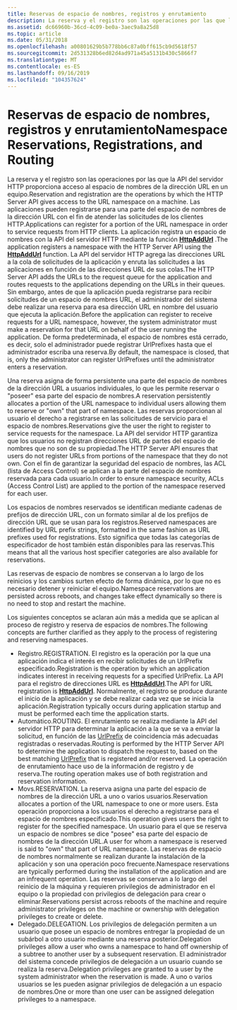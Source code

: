 ```yaml
---
title: Reservas de espacio de nombres, registros y enrutamiento
description: La reserva y el registro son las operaciones por las que la API del servidor HTTP proporciona acceso al espacio de nombres de la dirección URL en un equipo.
ms.assetid: dc66960b-36cd-4c09-be0a-3aec9a8a25d8
ms.topic: article
ms.date: 05/31/2018
ms.openlocfilehash: a00801629b5b778bb6c87a0bff615cb9d5618f57
ms.sourcegitcommit: 2d531328b6ed82d4ad971a45a5131b430c5866f7
ms.translationtype: MT
ms.contentlocale: es-ES
ms.lasthandoff: 09/16/2019
ms.locfileid: "104357624"
---
```

# <a name="namespace-reservations-registrations-and-routing"></a><span data-ttu-id="7ca4b-103">Reservas de espacio de nombres, registros y enrutamiento</span><span class="sxs-lookup"><span data-stu-id="7ca4b-103">Namespace Reservations, Registrations, and Routing</span></span>

<span data-ttu-id="7ca4b-104">La reserva y el registro son las operaciones por las que la API del servidor HTTP proporciona acceso al espacio de nombres de la dirección URL en un equipo.</span><span class="sxs-lookup"><span data-stu-id="7ca4b-104">Reservation and registration are the operations by which the HTTP Server API gives access to the URL namespace on a machine.</span></span> <span data-ttu-id="7ca4b-105">Las aplicaciones pueden registrarse para una parte del espacio de nombres de la dirección URL con el fin de atender las solicitudes de los clientes HTTP.</span><span class="sxs-lookup"><span data-stu-id="7ca4b-105">Applications can register for a portion of the URL namespace in order to service requests from HTTP clients.</span></span> <span data-ttu-id="7ca4b-106">La aplicación registra un espacio de nombres con la API del servidor HTTP mediante la función [**HttpAddUrl**](/windows/desktop/api/Http/nf-http-httpaddurl) .</span><span class="sxs-lookup"><span data-stu-id="7ca4b-106">The application registers a namespace with the HTTP Server API using the [**HttpAddUrl**](/windows/desktop/api/Http/nf-http-httpaddurl) function.</span></span> <span data-ttu-id="7ca4b-107">La API del servidor HTTP agrega las direcciones URL a la cola de solicitudes de la aplicación y enruta las solicitudes a las aplicaciones en función de las direcciones URL de sus colas.</span><span class="sxs-lookup"><span data-stu-id="7ca4b-107">The HTTP Server API adds the URLs to the request queue for the application and routes requests to the applications depending on the URLs in their queues.</span></span> <span data-ttu-id="7ca4b-108">Sin embargo, antes de que la aplicación pueda registrarse para recibir solicitudes de un espacio de nombres URL, el administrador del sistema debe realizar una reserva para esa dirección URL en nombre del usuario que ejecuta la aplicación.</span><span class="sxs-lookup"><span data-stu-id="7ca4b-108">Before the application can register to receive requests for a URL namespace, however, the system administrator must make a reservation for that URL on behalf of the user running the application.</span></span> <span data-ttu-id="7ca4b-109">De forma predeterminada, el espacio de nombres está cerrado, es decir, solo el administrador puede registrar UrlPrefixes hasta que el administrador escriba una reserva.</span><span class="sxs-lookup"><span data-stu-id="7ca4b-109">By default, the namespace is closed, that is, only the administrator can register UrlPrefixes until the administrator enters a reservation.</span></span>

<span data-ttu-id="7ca4b-110">Una reserva asigna de forma persistente una parte del espacio de nombres de la dirección URL a usuarios individuales, lo que les permite reservar o "poseer" esa parte del espacio de nombres.</span><span class="sxs-lookup"><span data-stu-id="7ca4b-110">A reservation persistently allocates a portion of the URL namespace to individual users allowing them to reserve or "own" that part of namespace.</span></span> <span data-ttu-id="7ca4b-111">Las reservas proporcionan al usuario el derecho a registrarse en las solicitudes de servicio para el espacio de nombres.</span><span class="sxs-lookup"><span data-stu-id="7ca4b-111">Reservations give the user the right to register to service requests for the namespace.</span></span> <span data-ttu-id="7ca4b-112">La API del servidor HTTP garantiza que los usuarios no registran direcciones URL de partes del espacio de nombres que no son de su propiedad.</span><span class="sxs-lookup"><span data-stu-id="7ca4b-112">The HTTP Server API ensures that users do not register URLs from portions of the namespace that they do not own.</span></span> <span data-ttu-id="7ca4b-113">Con el fin de garantizar la seguridad del espacio de nombres, las ACL (lista de Access Control) se aplican a la parte del espacio de nombres reservada para cada usuario.</span><span class="sxs-lookup"><span data-stu-id="7ca4b-113">In order to ensure namespace security, ACLs (Access Control List) are applied to the portion of the namespace reserved for each user.</span></span>

<span data-ttu-id="7ca4b-114">Los espacios de nombres reservados se identifican mediante cadenas de prefijos de dirección URL, con un formato similar al de los prefijos de dirección URL que se usan para los registros.</span><span class="sxs-lookup"><span data-stu-id="7ca4b-114">Reserved namespaces are identified by URL prefix strings, formatted in the same fashion as URL prefixes used for registrations.</span></span> <span data-ttu-id="7ca4b-115">Esto significa que todas las categorías de especificador de host también están disponibles para las reservas.</span><span class="sxs-lookup"><span data-stu-id="7ca4b-115">This means that all the various host specifier categories are also available for reservations.</span></span>

<span data-ttu-id="7ca4b-116">Las reservas de espacio de nombres se conservan a lo largo de los reinicios y los cambios surten efecto de forma dinámica, por lo que no es necesario detener y reiniciar el equipo.</span><span class="sxs-lookup"><span data-stu-id="7ca4b-116">Namespace reservations are persisted across reboots, and changes take effect dynamically so there is no need to stop and restart the machine.</span></span>

<span data-ttu-id="7ca4b-117">Los siguientes conceptos se aclaran aún más a medida que se aplican al proceso de registro y reserva de espacios de nombres.</span><span class="sxs-lookup"><span data-stu-id="7ca4b-117">The following concepts are further clarified as they apply to the process of registering and reserving namespaces.</span></span>

-   <span data-ttu-id="7ca4b-118">Registro.</span><span class="sxs-lookup"><span data-stu-id="7ca4b-118">REGISTRATION.</span></span> <span data-ttu-id="7ca4b-119">El registro es la operación por la que una aplicación indica el interés en recibir solicitudes de un UrlPrefix especificado.</span><span class="sxs-lookup"><span data-stu-id="7ca4b-119">Registration is the operation by which an application indicates interest in receiving requests for a specified UrlPrefix.</span></span> <span data-ttu-id="7ca4b-120">La API para el registro de direcciones URL es [**HttpAddUrl**](/windows/desktop/api/Http/nf-http-httpaddurl).</span><span class="sxs-lookup"><span data-stu-id="7ca4b-120">The API for URL registration is [**HttpAddUrl**](/windows/desktop/api/Http/nf-http-httpaddurl).</span></span> <span data-ttu-id="7ca4b-121">Normalmente, el registro se produce durante el inicio de la aplicación y se debe realizar cada vez que se inicia la aplicación.</span><span class="sxs-lookup"><span data-stu-id="7ca4b-121">Registration typically occurs during application startup and must be performed each time the application starts.</span></span>
-   <span data-ttu-id="7ca4b-122">Automático.</span><span class="sxs-lookup"><span data-stu-id="7ca4b-122">ROUTING.</span></span> <span data-ttu-id="7ca4b-123">El enrutamiento se realiza mediante la API del servidor HTTP para determinar la aplicación a la que se va a enviar la solicitud, en función de las [UrlPrefix](urlprefix-strings.md) de coincidencia más adecuadas registradas o reservadas.</span><span class="sxs-lookup"><span data-stu-id="7ca4b-123">Routing is performed by the HTTP Server API to determine the application to dispatch the request to, based on the best matching [UrlPrefix](urlprefix-strings.md) that is registered and/or reserved.</span></span> <span data-ttu-id="7ca4b-124">La operación de enrutamiento hace uso de la información de registro y de reserva.</span><span class="sxs-lookup"><span data-stu-id="7ca4b-124">The routing operation makes use of both registration and reservation information.</span></span>
-   <span data-ttu-id="7ca4b-125">Movs.</span><span class="sxs-lookup"><span data-stu-id="7ca4b-125">RESERVATION.</span></span> <span data-ttu-id="7ca4b-126">La reserva asigna una parte del espacio de nombres de la dirección URL a uno o varios usuarios.</span><span class="sxs-lookup"><span data-stu-id="7ca4b-126">Reservation allocates a portion of the URL namespace to one or more users.</span></span> <span data-ttu-id="7ca4b-127">Esta operación proporciona a los usuarios el derecho a registrarse para el espacio de nombres especificado.</span><span class="sxs-lookup"><span data-stu-id="7ca4b-127">This operation gives users the right to register for the specified namespace.</span></span> <span data-ttu-id="7ca4b-128">Un usuario para el que se reserva un espacio de nombres se dice "posee" esa parte del espacio de nombres de la dirección URL.</span><span class="sxs-lookup"><span data-stu-id="7ca4b-128">A user for whom a namespace is reserved is said to "own" that part of URL namespace.</span></span> <span data-ttu-id="7ca4b-129">Las reservas de espacio de nombres normalmente se realizan durante la instalación de la aplicación y son una operación poco frecuente.</span><span class="sxs-lookup"><span data-stu-id="7ca4b-129">Namespace reservations are typically performed during the installation of the application and are an infrequent operation.</span></span> <span data-ttu-id="7ca4b-130">Las reservas se conservan a lo largo del reinicio de la máquina y requieren privilegios de administrador en el equipo o la propiedad con privilegios de delegación para crear o eliminar.</span><span class="sxs-lookup"><span data-stu-id="7ca4b-130">Reservations persist across reboots of the machine and require administrator privileges on the machine or ownership with delegation privileges to create or delete.</span></span>
-   <span data-ttu-id="7ca4b-131">Delegado.</span><span class="sxs-lookup"><span data-stu-id="7ca4b-131">DELEGATION.</span></span> <span data-ttu-id="7ca4b-132">Los privilegios de delegación permiten a un usuario que posee un espacio de nombres entregar la propiedad de un subárbol a otro usuario mediante una reserva posterior.</span><span class="sxs-lookup"><span data-stu-id="7ca4b-132">Delegation privileges allow a user who owns a namespace to hand off ownership of a subtree to another user by a subsequent reservation.</span></span> <span data-ttu-id="7ca4b-133">El administrador del sistema concede privilegios de delegación a un usuario cuando se realiza la reserva.</span><span class="sxs-lookup"><span data-stu-id="7ca4b-133">Delegation privileges are granted to a user by the system administrator when the reservation is made.</span></span> <span data-ttu-id="7ca4b-134">A uno o varios usuarios se les pueden asignar privilegios de delegación a un espacio de nombres.</span><span class="sxs-lookup"><span data-stu-id="7ca4b-134">One or more than one user can be assigned delegation privileges to a namespace.</span></span>

 

 




